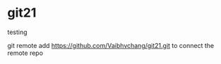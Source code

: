 # git21
testing


git remote add https://github.com/Vaibhvchang/git21.git 
to connect the remote repo 
